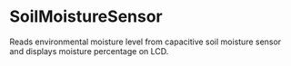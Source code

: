 # SoilMoistureSensor
Reads environmental moisture level from capacitive soil moisture sensor and displays moisture percentage on LCD.
